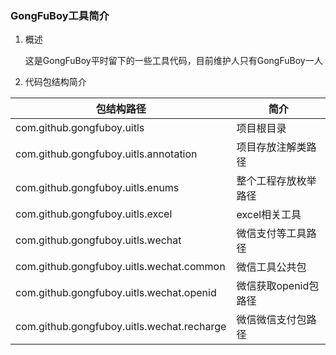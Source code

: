 ### GongFuBoy工具简介

1. 概述

    这是GongFuBoy平时留下的一些工具代码，目前维护人只有GongFuBoy一人
    
2. 代码包结构简介

|包结构路径|简介|
|---|--|
|com.github.gongfuboy.uitls|项目根目录|
|com.github.gongfuboy.uitls.annotation|项目存放注解类路径|
|com.github.gongfuboy.uitls.enums|整个工程存放枚举路径|
|com.github.gongfuboy.uitls.excel|excel相关工具|
|com.github.gongfuboy.uitls.wechat|微信支付等工具路径|
|com.github.gongfuboy.uitls.wechat.common|微信工具公共包|
|com.github.gongfuboy.uitls.wechat.openid|微信获取openid包路径|
|com.github.gongfuboy.uitls.wechat.recharge|微信微信支付包路径|
